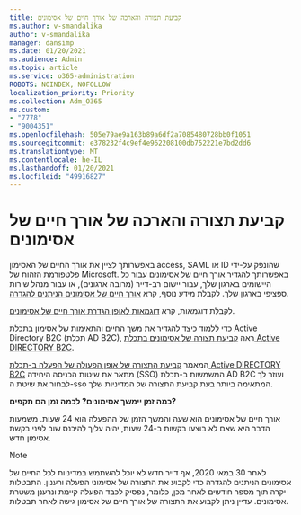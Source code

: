 ```yaml
---
title: קביעת תצורה והארכה של אורך חיים של אסימונים
ms.author: v-smandalika
author: v-smandalika
manager: dansimp
ms.date: 01/20/2021
ms.audience: Admin
ms.topic: article
ms.service: o365-administration
ROBOTS: NOINDEX, NOFOLLOW
localization_priority: Priority
ms.collection: Adm_O365
ms.custom:
- "7778"
- "9004351"
ms.openlocfilehash: 505e79ae9a163b89a6df2a7085480728bb0f1051
ms.sourcegitcommit: e378232f4c9ef4e962208100db752221e7bd2dd6
ms.translationtype: MT
ms.contentlocale: he-IL
ms.lasthandoff: 01/20/2021
ms.locfileid: "49916827"
---
```

# <a name="configure-and-extend-token-lifetimes"></a>קביעת תצורה והארכה של אורך חיים של אסימונים

באפשרותך לציין את אורך החיים של האסימון access, SAML או ID שהונפק על-ידי פלטפורמת הזהות של Microsoft. באפשרותך להגדיר אורך חיים של אסימונים עבור כל היישומים בארגון שלך, עבור יישום רב-דייר (מרובה ארגונים), או עבור מנהל שירות ספציפי בארגון שלך. לקבלת מידע נוסף, קרא [אורך חיים של אסימונים הניתנים להגדרה](https://docs.microsoft.com/azure/active-directory/develop/active-directory-configurable-token-lifetimes).

לקבלת דוגמאות, קרא [דוגמאות לאופן הגדרת אורך חיים של אסימונים](https://docs.microsoft.com/azure/active-directory/develop/configure-token-lifetimes).

כדי ללמוד כיצד להגדיר את משך החיים והתאימות של אסימון בתכלת Active Directory B2C (תכלת AD B2C), ראה [קביעת תצורה של אסימונים בתכלת Active DIRECTORY B2C](https://docs.microsoft.com/azure/active-directory-b2c/configure-tokens?pivots=b2c-user-flow).

המאמר [קביעת התצורה של אופן הפעולה של הפעלה ב-תכלת Active DIRECTORY B2C](https://docs.microsoft.com/azure/active-directory-b2c/session-behavior?pivots=b2c-user-flow) מתאר את שיטות הכניסה היחידה (SSO) המשמשות ב-תכלת AD B2C ועוזר לך לבחור את שיטת ה-sso המתאימה ביותר בעת קביעת התצורה של המדיניות שלך.

**כמה זמן יימשך אסימונים? לכמה זמן הם תקפים?**

אורך חיים של אסימונים הוא שעה והמשך הזמן של ההפעלה הוא 24 שעות. משמעות הדבר היא שאם לא בוצעו בקשות ב-24 שעות, יהיה עליך להיכנס שוב לפני בקשת אסימון חדש.

> [!NOTE]
> לאחר 30 במאי 2020, אף דייר חדש לא יוכל להשתמש במדיניות לכל החיים של אסימונים הניתנים להגדרה כדי לקבוע את התצורה של אסימוני הפעלה ורענון. התבטלות יקרה תוך מספר חודשים לאחר מכן, כלומר, נפסיק לכבד הפעלה קיימת ונרענן משטרת אסימונים. עדיין ניתן לקבוע את התצורה של אורך חיים של אסימון גישה לאחר תבטלות.






